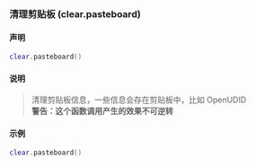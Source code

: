 ### 清理剪贴板 (**clear\.pasteboard**)


#### 声明
```lua
clear.pasteboard()
```


#### 说明
> 清理剪贴板信息，一些信息会存在剪贴板中，比如 OpenUDID  
> **警告：这个函数调用产生的效果不可逆转**  


#### 示例  
```lua
clear.pasteboard()
```

